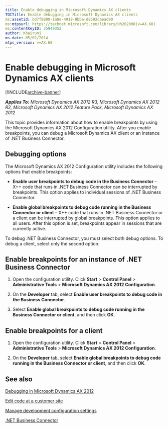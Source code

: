 ```yaml
---
title: Enable debugging in Microsoft Dynamics AX clients
TOCTitle: Enable debugging in Microsoft Dynamics AX clients
ms:assetid: bd7f8809-1a8e-4918-8bba-d8692caead90
ms:mtpsurl: https://technet.microsoft.com/library/Hh202098(v=AX.60)
ms:contentKeyID: 35949352
author: Khairunj
ms.date: 05/02/2014
mtps_version: v=AX.60
---
```


# Enable debugging in Microsoft Dynamics AX clients 


[!INCLUDE[archive-banner](includes/archive-banner.md)]


_**Applies To:** Microsoft Dynamics AX 2012 R3, Microsoft Dynamics AX 2012 R2, Microsoft Dynamics AX 2012 Feature Pack, Microsoft Dynamics AX 2012_

This topic provides information about how to enable breakpoints by using the Microsoft Dynamics AX 2012 Configuration utility. After you enable breakpoints, you can debug a Microsoft Dynamics AX client or an instance of .NET Business Connector.

## Debugging options

The Microsoft Dynamics AX 2012 Configuration utility includes the following options that enable breakpoints:

  - **Enable user breakpoints to debug code in the Business Connector** – X++ code that runs in .NET Business Connector can be interrupted by breakpoints. This option applies to individual sessions of .NET Business Connector.

  - **Enable global breakpoints to debug code running in the Business Connector or client** – X++ code that runs in .NET Business Connector or a client can be interrupted by global breakpoints. This option applies to all users. After this option is set, breakpoints appear in sessions that are currently active.

To debug .NET Business Connector, you must select both debug options. To debug a client, select only the second option.

## Enable breakpoints for an instance of .NET Business Connector

1.  Open the configuration utility. Click **Start** \> **Control Panel** \> **Administrative Tools** \> **Microsoft Dynamics AX 2012 Configuration**.

2.  On the **Developer** tab, select **Enable user breakpoints to debug code in the Business Connector**.

3.  Select **Enable global breakpoints to debug code running in the Business Connector or client**, and then click **OK**.

## Enable breakpoints for a client

1.  Open the configuration utility. Click **Start** \> **Control Panel** \> **Administrative Tools** \> **Microsoft Dynamics AX 2012 Configuration**.

2.  On the **Developer** tab, select **Enable global breakpoints to debug code running in the Business Connector or client**, and then click **OK**.

## See also

[Debugging in Microsoft Dynamics AX 2012](https://technet.microsoft.com/library/gg860898\(v=ax.60\))

[Edit code at a customer site](edit-code-at-a-customer-site.md)

[Manage development configuration settings](manage-development-configuration-settings.md)

[.NET Business Connector](net-business-connector.md)

  


